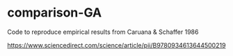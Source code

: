 # comparison-GA
Code to reproduce empirical results from Caruana &amp; Schaffer 1986

https://www.sciencedirect.com/science/article/pii/B9780934613644500219
